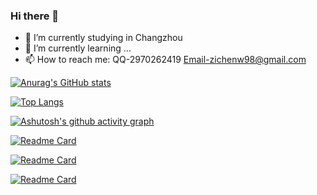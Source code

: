 ### Hi there 👋

<!--
**wzcwzc05/wzcwzc05** is a ✨ _special_ ✨ repository because its `README.md` (this file) appears on your GitHub profile.

Here are some ideas to get you started:

- 🔭 I’m currently working on ...
- 🌱 I’m currently learning ...
- 👯 I’m looking to collaborate on ...
- 🤔 I’m looking for help with ...
- 💬 Ask me about ...
- 📫 How to reach me: ...
- 😄 Pronouns: ...
- ⚡ Fun fact: ...
-->
- 🔭 I’m currently studying in Changzhou
- 🌱 I’m currently learning ...
- 📫 How to reach me: QQ-2970262419 Email-zichenw98@gmail.com

[![Anurag's GitHub stats](https://github-readme-stats.vercel.app/api?username=wzcwzc05&show_icons=true&theme=dark)](https://github.com/anuraghazra/github-readme-stats)


[![Top Langs](https://github-readme-stats.vercel.app/api/top-langs/?username=wzcwzc05&layout=compact)](https://github.com/anuraghazra/github-readme-stats)


[![Ashutosh's github activity graph](https://activity-graph.herokuapp.com/graph?username=wzcwzc05&theme=dracula)](https://github.com/ashutosh00710/github-readme-activity-graph)


[![Readme Card](https://github-readme-stats.vercel.app/api/pin/?username=wzcwzc05&simulate-gravity)](https://github.com/anuraghazra/github-readme-stats)

[![Readme Card](https://github-readme-stats.vercel.app/api/pin/?username=wzcwzc05&Face-recognition)](https://github.com/anuraghazra/github-readme-stats)

[![Readme Card](https://github-readme-stats.vercel.app/api/pin/?username=wzcwzc05&remi-study)](https://github.com/anuraghazra/github-readme-stats)


